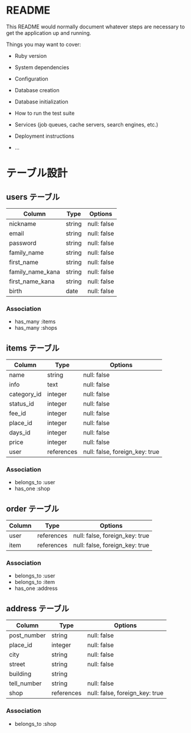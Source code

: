 # README

This README would normally document whatever steps are necessary to get the
application up and running.

Things you may want to cover:

* Ruby version

* System dependencies

* Configuration

* Database creation

* Database initialization

* How to run the test suite

* Services (job queues, cache servers, search engines, etc.)

* Deployment instructions

* ...

# テーブル設計

## users テーブル

| Column            | Type   | Options     |
| ----------------- | ------ | ----------- |
| nickname          | string | null: false |
| email             | string | null: false |
| password          | string | null: false |
| family_name       | string | null: false |
| first_name        | string | null: false |
| family_name_kana  | string | null: false |
| first_name_kana   | string | null: false |
| birth             | date   | null: false |

### Association

- has_many :items
- has_many :shops

## items テーブル

| Column      | Type       | Options                        |
| ----------- | ---------- | ------------------------------ |
| name        | string     | null: false                    |
| info        | text       | null: false                    |
| category_id | integer    | null: false                    |
| status_id   | integer    | null: false                    |
| fee_id      | integer    | null: false                    |
| place_id    | integer    | null: false                    |
| days_id     | integer    | null: false                    |
| price       | integer    | null: false                    |
| user        | references | null: false, foreign_key: true |

### Association

- belongs_to :user
- has_one :shop

## order テーブル

| Column    | Type       | Options                        |
| ----------| ---------- | ------------------------------ |
| user      | references | null: false, foreign_key: true |
| item      | references | null: false, foreign_key: true |

### Association

- belongs_to :user
- belongs_to :item
- has_one :address

## address テーブル

| Column        | Type       | Options                        |
| ------------- | ---------- | ------------------------------ |
| post_number   | string     | null: false                    |
| place_id      | integer    | null: false                    |
| city          | string     | null: false                    |
| street        | string     | null: false                    |
| building      | string     |                                |
| tell_number   | string     | null: false                    |
| shop          | references | null: false, foreign_key: true |

### Association

- belongs_to :shop